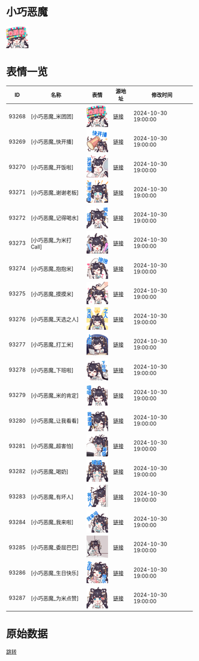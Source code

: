 # 小巧恶魔

<img src="./cover.png" height="60" alt="cover" />

# 表情一览

|ID|名称|表情|源地址|修改时间|
|----|----|----|----|----|
|93268|[小巧恶魔_米团团]|<img src="./pic/093268_%5B小巧恶魔_米团团%5D.png" height="60" alt="米团团"/>|[链接](https://i0.hdslb.com/bfs/garb/105cd6106c22af68529e445dca15f28a94e208db.png)|2024-10-30 19:00:00|
|93269|[小巧恶魔_快开播]|<img src="./pic/093269_%5B小巧恶魔_快开播%5D.png" height="60" alt="快开播"/>|[链接](https://i0.hdslb.com/bfs/garb/f7ef1f1b762e79f03d467dd1a122507659a1fb75.png)|2024-10-30 19:00:00|
|93270|[小巧恶魔_开饭啦]|<img src="./pic/093270_%5B小巧恶魔_开饭啦%5D.png" height="60" alt="开饭啦"/>|[链接](https://i0.hdslb.com/bfs/garb/3156a9c80679affb47de5ccafb2062aae5fdae9e.png)|2024-10-30 19:00:00|
|93271|[小巧恶魔_谢谢老板]|<img src="./pic/093271_%5B小巧恶魔_谢谢老板%5D.png" height="60" alt="谢谢老板"/>|[链接](https://i0.hdslb.com/bfs/garb/966da08366af2d79534378c4ce5c30e44edc0299.png)|2024-10-30 19:00:00|
|93272|[小巧恶魔_记得喝水]|<img src="./pic/093272_%5B小巧恶魔_记得喝水%5D.png" height="60" alt="记得喝水"/>|[链接](https://i0.hdslb.com/bfs/garb/748fa0fba9323ca2f2946bb291ccc614f157aff0.png)|2024-10-30 19:00:00|
|93273|[小巧恶魔_为米打Call]|<img src="./pic/093273_%5B小巧恶魔_为米打Call%5D.png" height="60" alt="为米打Call"/>|[链接](https://i0.hdslb.com/bfs/garb/cfe3371d70c557d65ef54d65c7288f7b19254a7e.png)|2024-10-30 19:00:00|
|93274|[小巧恶魔_抱抱米]|<img src="./pic/093274_%5B小巧恶魔_抱抱米%5D.png" height="60" alt="抱抱米"/>|[链接](https://i0.hdslb.com/bfs/garb/eeba6ef3fcaf5d965ec9a4d0bd8f152b9be68966.png)|2024-10-30 19:00:00|
|93275|[小巧恶魔_摸摸米]|<img src="./pic/093275_%5B小巧恶魔_摸摸米%5D.png" height="60" alt="摸摸米"/>|[链接](https://i0.hdslb.com/bfs/garb/f5267941a3619d61fd9189c3dfdcb4d31ebe02a7.png)|2024-10-30 19:00:00|
|93276|[小巧恶魔_天选之人]|<img src="./pic/093276_%5B小巧恶魔_天选之人%5D.png" height="60" alt="天选之人"/>|[链接](https://i0.hdslb.com/bfs/garb/6948001b398a849601a30b82de00cd2291f421bc.png)|2024-10-30 19:00:00|
|93277|[小巧恶魔_打工米]|<img src="./pic/093277_%5B小巧恶魔_打工米%5D.png" height="60" alt="打工米"/>|[链接](https://i0.hdslb.com/bfs/garb/d5ffedc1dee6b9e4f4d49490cf039149d2f52226.png)|2024-10-30 19:00:00|
|93278|[小巧恶魔_下班啦]|<img src="./pic/093278_%5B小巧恶魔_下班啦%5D.png" height="60" alt="下班啦"/>|[链接](https://i0.hdslb.com/bfs/garb/049792de2f949c5a26cdddbd420153f85da43f3c.png)|2024-10-30 19:00:00|
|93279|[小巧恶魔_米的肯定]|<img src="./pic/093279_%5B小巧恶魔_米的肯定%5D.png" height="60" alt="米的肯定"/>|[链接](https://i0.hdslb.com/bfs/garb/9dc51079c267dc38da821b94bd0a2d328ae428ee.png)|2024-10-30 19:00:00|
|93280|[小巧恶魔_让我看看]|<img src="./pic/093280_%5B小巧恶魔_让我看看%5D.png" height="60" alt="让我看看"/>|[链接](https://i0.hdslb.com/bfs/garb/7ce984871a2e255ae32d76609c595c90971fad21.png)|2024-10-30 19:00:00|
|93281|[小巧恶魔_超害怕]|<img src="./pic/093281_%5B小巧恶魔_超害怕%5D.png" height="60" alt="超害怕"/>|[链接](https://i0.hdslb.com/bfs/garb/6de1cdeef337323d1493afc4b93745c27e7ae427.png)|2024-10-30 19:00:00|
|93282|[小巧恶魔_喝奶]|<img src="./pic/093282_%5B小巧恶魔_喝奶%5D.png" height="60" alt="喝奶"/>|[链接](https://i0.hdslb.com/bfs/garb/ce281c609525b663a743da7383dd5f984161fbbe.png)|2024-10-30 19:00:00|
|93283|[小巧恶魔_有坏人]|<img src="./pic/093283_%5B小巧恶魔_有坏人%5D.png" height="60" alt="有坏人"/>|[链接](https://i0.hdslb.com/bfs/garb/e18f0dabbb354ae4105c5dcc2ef65a2e337d4dfe.png)|2024-10-30 19:00:00|
|93284|[小巧恶魔_我来啦]|<img src="./pic/093284_%5B小巧恶魔_我来啦%5D.png" height="60" alt="我来啦"/>|[链接](https://i0.hdslb.com/bfs/garb/5acabc87cd932f31bf893bbebefbccd5ea806aff.png)|2024-10-30 19:00:00|
|93285|[小巧恶魔_委屈巴巴]|<img src="./pic/093285_%5B小巧恶魔_委屈巴巴%5D.png" height="60" alt="委屈巴巴"/>|[链接](https://i0.hdslb.com/bfs/garb/e4095185eb8ef8ca4adc1524f999a4e4c706b9cf.png)|2024-10-30 19:00:00|
|93286|[小巧恶魔_生日快乐]|<img src="./pic/093286_%5B小巧恶魔_生日快乐%5D.png" height="60" alt="生日快乐"/>|[链接](https://i0.hdslb.com/bfs/garb/2d3a489a973c965969af9f5a5f3abcac0f5d2cd4.png)|2024-10-30 19:00:00|
|93287|[小巧恶魔_为米点赞]|<img src="./pic/093287_%5B小巧恶魔_为米点赞%5D.png" height="60" alt="为米点赞"/>|[链接](https://i0.hdslb.com/bfs/garb/1ba5c48a64b52e10dc4f5dde68e95509d8eedca4.png)|2024-10-30 19:00:00|

# 原始数据

[跳转](./raw.json)

